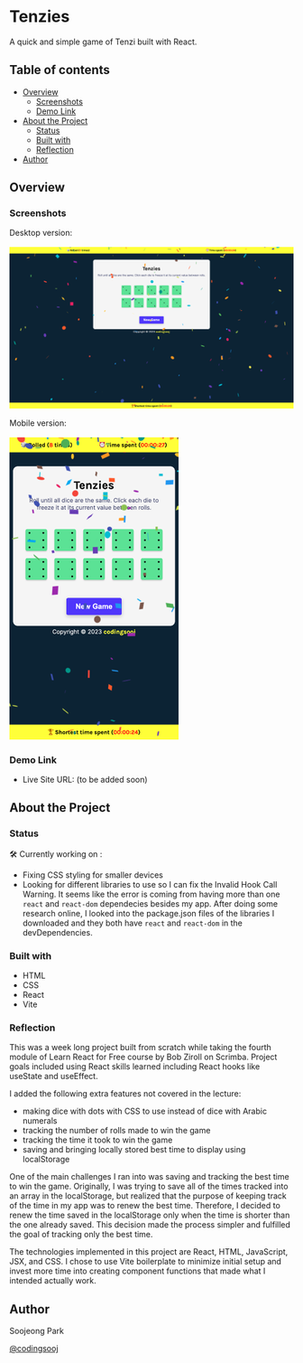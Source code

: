 # Tenzies

A quick and simple game of Tenzi built with React.

## Table of contents

- [Overview](#overview)
  - [Screenshots](#screenshots)
  - [Demo Link](#demo-link)
- [About the Project](#about-the-project)
  - [Status](#status)
  - [Built with](#built-with)
  - [Reflection](#reflection)
- [Author](#author)

## Overview

### Screenshots

Desktop version:<br/><br/>
<img src="./tenzies-desktop.png" width="800">

Mobile version:<br/><br/>
<img src="./tenzies-mobile.png" width="300">

### Demo Link

- Live Site URL: (to be added soon)

## About the Project

### Status

🛠 Currently working on :
- Fixing CSS styling for smaller devices
- Looking for different libraries to use so I can fix the Invalid Hook Call Warning. It seems like the error is coming from having more than one `react` and `react-dom` dependecies besides my app. After doing some research online, I looked into the package.json files of the libraries I downloaded and they both have `react` and `react-dom` in the devDependencies.

### Built with

- HTML
- CSS
- React
- Vite

### Reflection

This was a week long project built from scratch while taking the fourth module of Learn React for Free course by Bob Ziroll on Scrimba. Project goals included using React skills learned including React hooks like useState and useEffect.

I added the following extra features not covered in the lecture:

- making dice with dots with CSS to use instead of dice with Arabic numerals
- tracking the number of rolls made to win the game
- tracking the time it took to win the game
- saving and bringing locally stored best time to display using localStorage

One of the main challenges I ran into was saving and tracking the best time to win the game. Originally, I was trying to save all of the times tracked into an array in the localStorage, but realized that the purpose of keeping track of the time in my app was to renew the best time. Therefore, I decided to renew the time saved in the localStorage only when the time is shorter than the one already saved. This decision made the process simpler and fulfilled the goal of tracking only the best time.

The technologies implemented in this project are React, HTML, JavaScript, JSX, and CSS. I chose to use Vite boilerplate to minimize initial setup and invest more time into creating component functions that made what I intended actually work.

## Author

Soojeong Park

[@codingsooj](https://twitter.com/codingsooj)

